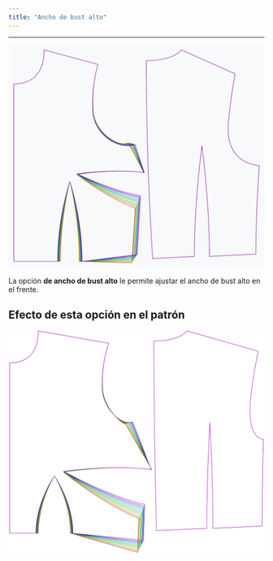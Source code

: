 ```yaml
---
title: "Ancho de bust alto"
---
```


***

![El efecto de la opción de alto ancho de bust en el patrón](sample.png)

La opción **de ancho de bust alto** le permite ajustar el ancho de bust alto en el frente.

## Efecto de esta opción en el patrón

![Esta imagen muestra el efecto de esta opción superponiendo varias variantes que tienen un valor diferente para esta opción](bella_highbustwidth_sample.svg "Efecto de esta opción en el patrón")

